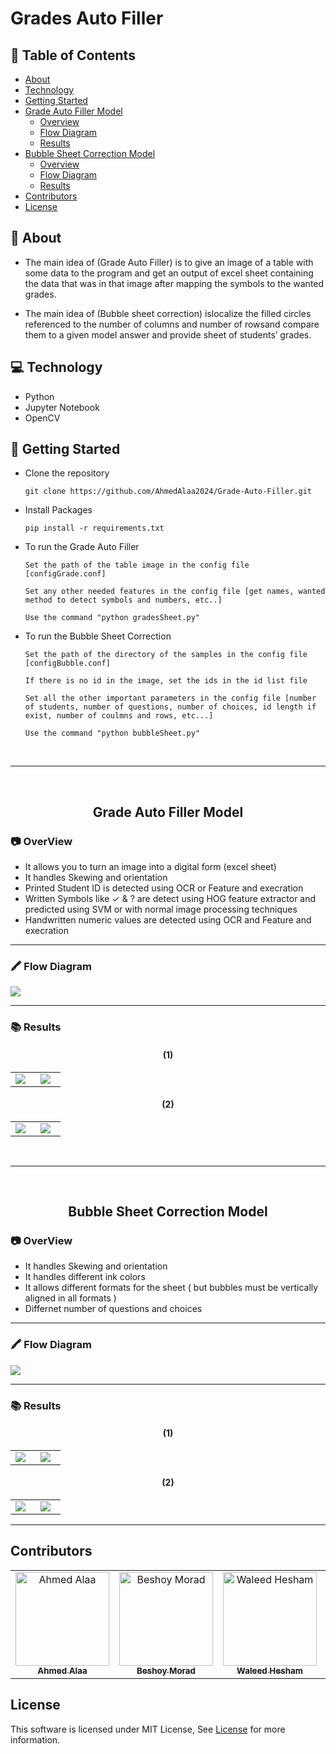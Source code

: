 # Grades Auto Filler

## 📝 Table of Contents

- [About](#about)
- [Technology](#technolgies)
- [Getting Started](#started)
- [Grade Auto Filler Model](#grade_filler)
  - [Overview](graded_sheet_overview)
  - [Flow Diagram](graded_sheet_flow)
  - [Results](graded_sheet_results)
- [Bubble Sheet Correction Model](#bubble_sheet)
  - [Overview](bubble_sheet_overview)
  - [Flow Diagram](bubble_sheet_results)
  - [Results]()
- [Contributors](#contributors)
- [License](#license)


## 📙 About <a name = "about"></a>
- The main idea of (Grade Auto Filler) is to give an image of a table with some data to the program and get an output of excel sheet containing the data that was in that image after mapping the symbols to the wanted grades.

- The main idea of (Bubble sheet correction) islocalize the filled circles referenced to the number of columns and number of rowsand compare them to a given model answer and provide sheet of students’ grades.

## 💻 Technology <a name = "technolgies"></a>

- Python 
- Jupyter Notebook
- OpenCV

## 🏁 Getting Started <a name = "started"></a>

<ul>
<li>Clone the repository

<br>

```
git clone https://github.com/AhmedAlaa2024/Grade-Auto-Filler.git
```

</li>

<li>Install Packages

<br>

```
pip install -r requirements.txt
```

</li>

<li>To run the Grade Auto Filler

<br>

```
Set the path of the table image in the config file [configGrade.conf]

Set any other needed features in the config file [get names, wanted method to detect symbols and numbers, etc..]

Use the command "python gradesSheet.py"
```

</li>

<li>To run the Bubble Sheet Correction

<br>

```
Set the path of the directory of the samples in the config file [configBubble.conf]

If there is no id in the image, set the ids in the id list file

Set all the other important parameters in the config file [number of students, number of questions, number of choices, id length if exist, number of coulmns and rows, etc...]

Use the command "python bubbleSheet.py"
```

</li>
</ul>

<br>

***

<br>

<h2 align=center > Grade Auto Filler Model <a name = "grade_filler"></a></h2>

### 📷 OverView<a name = "graded_sheet_overview"></a>

- It allows you to turn an image into a digital form (excel sheet)
- It handles Skewing and orientation
- Printed Student ID is detected using OCR or Feature and execration
- Written Symbols like ✓ & ? are detect using HOG feature extractor and predicted using SVM or with normal image processing techniques
- Handwritten numeric values are detected using OCR and Feature and execration

***

### 🖍 Flow Diagram <a name = "graded_sheet_flow"></a>

<img src="Documents/Grade Autofiller.jpg" draggable="false">

***

### 📚 Results <a name = "graded_sheet_results"></a>

<h4 align=center>(1)</a></h4>

<table>
  <tr>
    <td width=40% valign="center"><img src="Final Outputs/Grade samples and outputs/1.jpg"/></td>
    <td width=40% valign="center"><img src="Final Outputs/Grade samples and outputs/Result_1.jpg"/></td>
  </tr>
</table>


<h4 align=center>(2)</a></h4>

<table>
  <tr>
    <td width=40% valign="center"><img src="Final Outputs/Grade samples and outputs/5.jpg"/></td>
    <td width=40% valign="center"><img src="Final Outputs/Grade samples and outputs/Result_2.jpg"/></td>
  </tr>
</table>

<br>

***

<br>

<h2 align=center > Bubble Sheet Correction Model <a name = "bubble_sheet"></a></h2>

### 📷 OverView <a name = "bubble_sheet_overview"></a>

- It handles Skewing and orientation
- It handles different ink colors
- It allows different formats for the sheet ( but bubbles must be vertically aligned in all formats )
- Differnet number of questions and choices

***

### 🖍 Flow Diagram <a name = "graded_sheet_flow"></a>

<img src="Documents/Bubble Sheet.jpg" draggable="false">

<br>

***

### 📚 Results <a name = "bubble_sheet_results"></a>

<h4 align=center>(1)</a></h4>

<table>
  <tr>
    <td width=40% valign="center"><img src="Final Outputs/BubbleSheet Samples & Outputs/StudentAnswers/Patch_1/02141.jpg"/></td>
    <td width=40% valign="center"><img src="Final Outputs/BubbleSheet Samples & Outputs/Outputs/MarkedPapers/Patch_1_02141.jpg"/></td>
  </tr>
</table>


<h4 align=center>(2)</a></h4>

<table>
  <tr>
    <td width=40% valign="center"><img src="Final Outputs/BubbleSheet Samples & Outputs/StudentAnswers/Patch_2/1.jpg"/></td>
    <td width=40% valign="center"><img src="Final Outputs/BubbleSheet Samples & Outputs/Outputs/MarkedPapers/Patch_2_02141.jpg"/></td>
  </tr>
</table>


***
 
## Contributors <a name = "contributors"></a>

<table>
  <tr>
		<td align="center">
    <a href="https://github.com/AhmedAlaa2024" target="_black">
    <img src="https://avatars.githubusercontent.com/u/62505107?v=4" width="150px;" alt="Ahmed Alaa"/>
    <br />
    <sub><b>Ahmed Alaa</b></sub></a>
    </td>
		<td align="center">
    <a href="https://github.com/BeshoyMorad" target="_black">
    <img src="https://avatars.githubusercontent.com/u/82404564?v=4" width="150px;" alt="Beshoy Morad"/>
    <br />
    <sub><b>Beshoy Morad</b></sub></a>
    </td>
    <td align="center">
    <a href="https://github.com/waleedhesham446" target="_black">
    <img src="https://avatars.githubusercontent.com/u/72695729?v=4" width="150px;" alt="Waleed Hesham"/>
    <br />
    <sub><b>Waleed Hesham</b></sub></a>
    </td>
    <td align="center">
    <a href="https://github.com/ZeyadTarekk" target="_black">
    <img src="https://avatars.githubusercontent.com/u/76125650?v=4" width="150px;" alt="Zeyad Tarek"/>
    <br />
    <sub><b>Zeyad Tarek</b></sub></a>
    </td>
  </tr>
 </table>


## License <a name="license"></a>
This software is licensed under MIT License, See [License](https://github.com/AhmedAlaa2024/Grade-Auto-Filler/blob/master/LICENSE) for more information.
